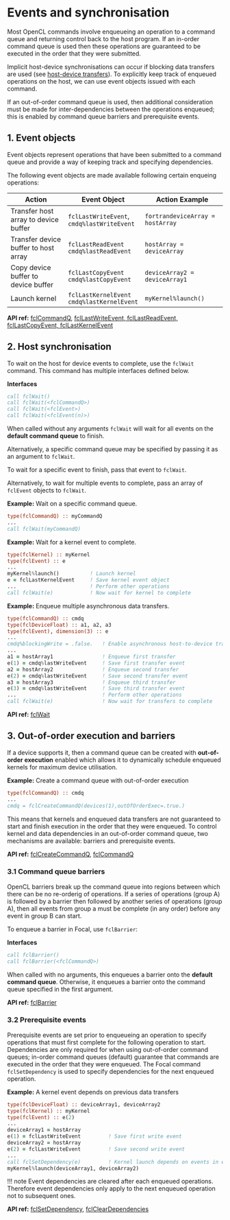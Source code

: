 # Events and synchronisation

Most OpenCL commands involve enqueueing an operation to a command queue and returning control back to the host program.
If an in-order command queue is used then these operations are guaranteed to be executed in the order that they were submitted.

Implicit host-device synchronisations can occur if blocking data transfers are used (see [host-device transfers](../memory/#3-data-transfer-between-device-and-host)).
To explicitly keep track of enqueued operations on the host, we can use event objects issued with each command.

If an out-of-order command queue is used, then additional consideration must be made for inter-dependencies between the operations enqueued;
this is enabled by command queue barriers and prerequisite events.


## 1. Event objects

Event objects represent operations that have been submitted to a command queue and provide a way of keeping track and specifying dependencies.

The following event objects are made available following certain enqueing operations:

| Action                               | Event Object                                   | Action Example                   |
|--------------------------------------|------------------------------------------------|----------------------------------|
| Transfer host array to device buffer | `fclLastWriteEvent`,<br>`cmdq%lastWriteEvent`  | `fortrandeviceArray = hostArray` |
| Transfer device buffer to host array | `fclLastReadEvent`<br>`cmdq%lastReadEvent`     | `hostArray = deviceArray`        |
| Copy device buffer to device buffer  | `fclLastCopyEvent`<br>`cmdq%lastCopyEvent`     | `deviceArray2 = deviceArray1`    |
| Launch kernel                        | `fclLastKernelEvent`<br>`cmdq%lastKernelEvent` | `myKernel%launch()`              |

__API ref:__
[fclCommandQ](https://lkedward.github.io/focal-api/type/fclcommandq.html),
[fclLastWriteEvent, fclLastReadEvent, fclLastCopyEvent, fclLastKernelEvent](https://lkedward.github.io/focal-api/module/focal.html#variable-fcllastwriteevent)





## 2. Host synchronisation

To wait on the host for device events to complete, use the `fclWait` command.
This command has multiple interfaces defined below.

__Interfaces__

```fortran
call fclWait()
call fclWait(<fclCommandQ>)
call fclWait(<fclEvent>)
call fclWait(<fclEvent(n)>)
```

When called without any arguments `fclWait` will wait for all events on the __default command queue__ to finish.

Alternatively, a specific command queue may be specified by passing it as an argument to `fclWait`.

To wait for a specific event to finish, pass that event to `fclWait`.

Alternatively, to wait for multiple events to complete, pass an array of `fclEvent` objects to `fclWait`.

__Example:__
Wait on a specific command queue.

```fortran
type(fclCommandQ) :: myCommandQ
...
call fclWait(myCommandQ)
```

__Example:__
Wait for a kernel event to complete.

```fortran
type(fclKernel) :: myKernel
type(fclEvent) :: e
...
myKernel%launch()          ! Launch kernel
e = fclLastKernelEvent     ! Save kernel event object
...                        ! Perform other operations
call fclWait(e)            ! Now wait for kernel to complete 
```

__Example:__
Enqueue multiple asynchronous data transfers.

```fortran
type(fclCommandQ) :: cmdq
type(fclDeviceFloat) :: a1, a2, a3
type(fclEvent), dimension(3) :: e
...
cmdq%blockingWrite = .false.   ! Enable asynchronous host-to-device transfers
...                             
a1 = hostArray1                ! Enqueue first transfer
e(1) = cmdq%lastWriteEvent     ! Save first transfer event
a2 = hostArray2                ! Enqueue second transfer
e(2) = cmdq%lastWriteEvent     ! Save second transfer event
a3 = hostArray3                ! Enqueue third transfer
e(3) = cmdq%lastWriteEvent     ! Save third transfer event
...                            ! Perform other operations
call fclWait(e)                ! Now wait for transfers to complete 
```

__API ref:__
[fclWait](https://lkedward.github.io/focal-api/interface/fclwait.html)




## 3. Out-of-order execution and barriers

If a device supports it, then a command queue can be created with __out-of-order execution__ enabled which allows it to dynamically schedule enqueued kernels for maximum device utilisation.

__Example:__
Create a command queue with out-of-order execution

```fortran
type(fclCommandQ) :: cmdq
...
cmdq = fclCreateCommandQ(devices(1),outOfOrderExec=.true.)
```

This means that kernels and enqueued data transfers are not guaranteed to start and finish execution in the order that they were enqueued.
To control kernel and data dependencies in an out-of-order command queue, two mechanisms are available: barriers and prerequisite events.


__API ref:__
[fclCreateCommandQ](https://lkedward.github.io/focal-api/interface/fclcreatecommandq.html),
[fclCommandQ](https://lkedward.github.io/focal-api/type/fclcommandq.html)

### 3.1 Command queue barriers

OpenCL barriers break up the command queue into regions between which there can be no re-orderig of operations.
If a series of operations (group A) is followed by a barrier then followed by another series of operations (group A), then all events from group a must be complete (in any order) before any event in group B can start.

To enqueue a barrier in Focal, use `fclBarrier`:

__Interfaces__

```fortran
call fclBarrier()
call fclBarrier(<fclCommandQ>)
```

When called with no arguments, this enqueues a barrier onto the __default command queue__.
Otherwise, it enqueues a barrier onto the command queue specified in the first argument.

__API ref:__
[fclBarrier](https://lkedward.github.io/focal-api/interface/fclbarrier.html)


### 3.2 Prerequisite events

Prerequisite events are set prior to enqueueing an operation to specify operations that must first complete for the following operation to start.
Dependencies are only required for when using out-of-order command queues; in-order command queues (default) guarantee that commands are executed in the order that they were enqueued.
The Focal command `fclSetDependency` is used to specify dependencies for the next enqueued operation.

__Example:__
A kernel event depends on previous data transfers 

```fortran
type(fclDeviceFloat) :: deviceArray1, deviceArray2
type(fclKernel) :: myKernel
type(fclEvent) :: e(2)
...
deviceArray1 = hostArray
e(1) = fclLastWriteEvent         ! Save first write event
deviceArray2 = hostArray
e(2) = fclLastWriteEvent         ! Save second write event
...
call fclSetDependency(e)         ! Kernel launch depends on events in e
myKernel%launch(deviceArray1, deviceArray2)
```

!!! note
    Event dependencies are cleared after each enqueued operations.
    Therefore event dependencies only apply to the next enqueued operation
	not to subsequent ones. 


__API ref:__
[fclSetDependency](https://lkedward.github.io/focal-api/interface/fclsetdependency.html),
[fclClearDependencies](https://lkedward.github.io/focal-api/interface/fclcleardependencies.html)
